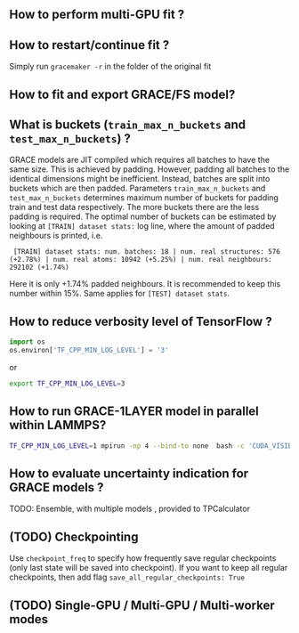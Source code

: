 ## How to perform multi-GPU fit ?



## How to restart/continue fit ?

Simply run `gracemaker -r` in the folder of the original fit 

## How to fit and export GRACE/FS model? 

## What is buckets  (`train_max_n_buckets` and `test_max_n_buckets`) ?

GRACE models are JIT compiled which requires all batches to have the same size. This is achieved by padding. However,
padding all batches to the identical dimensions might be inefficient. Instead, batches are
split into buckets which are then padded. Parameters `train_max_n_buckets` and `test_max_n_buckets` determines
maximum number of buckets for padding train and test data respectively. The more buckets there are the less padding
is required. The optimal number of buckets can be estimated by looking at `[TRAIN] dataset stats:` log line,
where the amount of padded neighbours is printed, i.e.
```
 [TRAIN] dataset stats: num. batches: 18 | num. real structures: 576 (+2.78%) | num. real atoms: 10942 (+5.25%) | num. real neighbours: 292102 (+1.74%) 
```
Here it is only +1.74% padded neighbours. It is recommended to keep this number within 15%.
Same applies for `[TEST] dataset stats`.

## How to reduce verbosity level of TensorFlow ?

```python
import os
os.environ['TF_CPP_MIN_LOG_LEVEL'] = '3'
```

or 

```bash
export TF_CPP_MIN_LOG_LEVEL=3
```

## How to run GRACE-1LAYER model in parallel within LAMMPS?
```bash
TF_CPP_MIN_LOG_LEVEL=1 mpirun -np 4 --bind-to none  bash -c 'CUDA_VISIBLE_DEVICES=$((OMPI_COMM_WORLD_RANK % 4)) lmp -in in.lammps'
```


## How to evaluate uncertainty indication for GRACE models ?
TODO: Ensemble, with multiple models , provided to TPCalculator 

## (TODO) Checkpointing

Use `checkpoint_freq` to specify how frequently save regular checkpoints (only last state will be saved into
checkpoint).
If you want to keep all regular checkpoints, then add flag `save_all_regular_checkpoints: True`


## (TODO) Single-GPU / Multi-GPU / Multi-worker modes